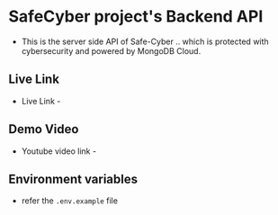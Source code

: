 # SafeCyber project's Backend API

- This is the server side API of Safe-Cyber .. which is protected with cybersecurity and powered by MongoDB Cloud.

## Live Link

- Live Link -

## Demo Video

- Youtube video link -

## Environment variables

- refer the `.env.example` file
